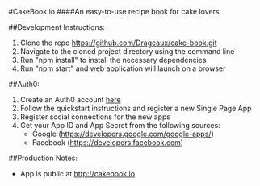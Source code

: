 #CakeBook.io
####An easy-to-use recipe book for cake lovers

##Development Instructions:
1. Clone the repo https://github.com/Drageaux/cake-book.git 
2. Navigate to the cloned project directory using the command line
3. Run "npm install" to install the necessary dependencies
4. Run "npm start" and web application will launch on a browser

##Auth0:
1. Create an Auth0 account [here](https://auth0.com/)
2. Follow the quickstart instructions and register a new Single Page App
3. Register social connections for the new apps
4. Get your App ID and App Secret from the following sources:
   - Google (https://developers.google.com/google-apps/)
   - Facebook (https://developers.facebook.com)

##Production Notes:
- App is public at http://cakebook.io 

